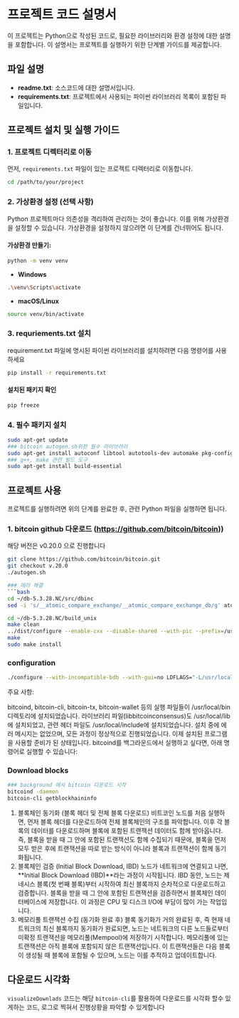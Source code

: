 # 프로젝트 코드 설명서

이 프로젝트는 Python으로 작성된 코드로, 필요한 라이브러리와 환경 설정에 대한 설명을 포함합니다. 이 설명서는 프로젝트를 실행하기 위한 단계별 가이드를 제공합니다.

## 파일 설명

- **readme.txt**: 소스코드에 대한 설명서입니다.
- **requirements.txt**: 프로젝트에서 사용되는 파이썬 라이브러리 목록이 포함된 파일입니다.

## 프로젝트 설치 및 실행 가이드

### 1. 프로젝트 디렉터리로 이동
먼저, `requirements.txt` 파일이 있는 프로젝트 디렉터리로 이동합니다.

```bash
cd /path/to/your/project
```
### 2. 가상환경 설정 (선택 사항)

Python 프로젝트마다 의존성을 격리하여 관리하는 것이 좋습니다. 이를 위해 가상환경을 설정할 수 있습니다. 가상환경을 설정하지 않으려면 이 단계를 건너뛰어도 됩니다.

#### 가상환경 만들기:

```bash
python -m venv venv
```

- **Windows**
```bash
.\venv\Scripts\activate
```
- **macOS/Linux**
```bash
source venv/bin/activate
```

### 3. requriements.txt 설치
requirement.txt 파일에 명시된 파이썬 라이브러리를 설치하려면 다음 명령어를 사용하세요
```bash
pip install -r requirements.txt
```

#### 설치된 패키지 확인
```bash
pip freeze
```

### 4. 필수 패키지 설치
```bash
sudo apt-get update
### bitcoin autogen.sh위한 필수 라이브러리
sudo apt-get install autoconf libtool autotools-dev automake pkg-config bsdmainutils python3 libboost-all-dev
### g++, make 관련 빌드 도구
sudo apt-get install build-essential
```

## 프로젝트 사용
프로젝트를 실행하려면 위의 단계를 완료한 후, 관련 Python 파일을 실행하면 됩니다.

### 1. bitcoin github 다운로드 (https://github.com/bitcoin/bitcoin))
해당 버전은 v0.20.0 으로 진행합니다
``` bash
git clone https://github.com/bitcoin/bitcoin.git 
git checkout v.20.0
./autogen.sh

### 에러 해결
```bash
cd ~/db-5.3.28.NC/src/dbinc
sed -i 's/__atomic_compare_exchange/__atomic_compare_exchange_db/g' atomic.h

cd ~/db-5.3.28.NC/build_unix
make clean
../dist/configure --enable-cxx --disable-shared --with-pic --prefix=/usr/local
make
sudo make install
```

### configuration
```bash
./configure --with-incompatible-bdb --with-gui=no LDFLAGS="-L/usr/local/lib" CPPFLAGS="-I/usr/local/include"
```
주요 사항:

bitcoind, bitcoin-cli, bitcoin-tx, bitcoin-wallet 등의 실행 파일들이 /usr/local/bin 디렉토리에 설치되었습니다.
라이브러리 파일(libbitcoinconsensus)도 /usr/local/lib에 설치되었고, 관련 헤더 파일도 /usr/local/include에 설치되었습니다.
설치 중에 에러 메시지는 없었으며, 모든 과정이 정상적으로 진행되었습니다.
이제 설치된 프로그램을 사용할 준비가 된 상태입니다. bitcoind를 백그라운드에서 실행하고 싶다면, 아래 명령어로 실행할 수 있습니다:

### Download blocks
```bash
### background 에서 bitcoin 다운로드 시작
bitcoind -daemon
bitcoin-cli getblockhaininfo 
```
1. 블록체인 동기화 (블록 헤더 및 전체 블록 다운로드)
비트코인 노드를 처음 실행하면, 먼저 블록 헤더를 다운로드하여 전체 블록체인의 구조를 파악합니다.
이후 각 블록의 데이터를 다운로드하며 블록에 포함된 트랜잭션 데이터도 함께 받아옵니다.
즉, 블록을 받을 때 그 안에 포함된 트랜잭션도 함께 수집되기 때문에, 블록을 먼저 모두 받은 후에 트랜잭션을 따로 받는 방식이 아니라 블록과 트랜잭션이 함께 동기화됩니다.
2. 블록체인 검증 (Initial Block Download, IBD)
노드가 네트워크에 연결되고 나면, **Initial Block Download (IBD)**라는 과정이 시작됩니다.
IBD 동안, 노드는 제네시스 블록(첫 번째 블록)부터 시작하여 최신 블록까지 순차적으로 다운로드하고 검증합니다.
블록을 받을 때 그 안에 포함된 트랜잭션을 검증하면서 블록체인 데이터베이스에 저장합니다.
이 과정은 CPU 및 디스크 I/O에 부담이 많이 가는 작업입니다.
3. 메모리풀 트랜잭션 수집 (동기화 완료 후)
블록 동기화가 거의 완료된 후, 즉 현재 네트워크의 최신 블록까지 동기화가 완료되면, 노드는 네트워크의 다른 노드들로부터 미확정 트랜잭션을 메모리풀(Mempool)에 저장하기 시작합니다.
메모리풀에 있는 트랜잭션은 아직 블록에 포함되지 않은 트랜잭션입니다.
이 트랜잭션들은 다음 블록이 생성될 때 블록에 포함될 수 있으며, 노드는 이를 추적하고 업데이트합니다.

## 다운로드 시각화
`visualizeDownlads` 코드는 해당 `bitcoin-cli`를 활용하여 다운로드를 시각화 할수 있게하는 코드, 로그로 찍혀서 진행상황을 파악할 수 있게합니다

